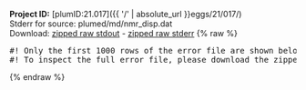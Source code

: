 **Project ID:** [plumID:21.017]({{ '/' | absolute_url }}eggs/21/017/)  
Stderr for source:  plumed/md/nmr_disp.dat   
Download: [zipped raw stdout](nmr_disp.dat.plumed.stdout.txt.zip) - [zipped raw stderr](nmr_disp.dat.plumed.stderr.txt.zip) 
{% raw %}
<pre>
#! Only the first 1000 rows of the error file are shown below
#! To inspect the full error file, please download the zipped raw stderr file above
</pre>
{% endraw %}
